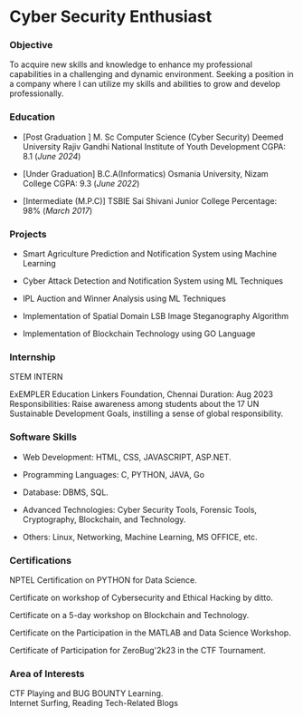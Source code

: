 # Cyber Security Enthusiast

### Objective
To acquire new skills and knowledge to enhance my professional capabilities in a challenging and dynamic environment. Seeking a position in a company where I can utilize my skills and abilities to grow and develop professionally.

### Education
- [Post Graduation ]
M. Sc  Computer Science (Cyber Security)
Deemed University 
Rajiv Gandhi National Institute of Youth Development
CGPA: 8.1
(_June 2024_)

- [Under Graduation]
B.C.A(Informatics)
Osmania University, Nizam College
CGPA: 9.3
(_June 2022_)

- [Intermediate (M.P.C)]
TSBIE Sai Shivani Junior College
Percentage: 98%
(_March 2017_)

### Projects
- Smart Agriculture Prediction and Notification System using Machine Learning

- Cyber Attack Detection and Notification System using ML Techniques

- IPL Auction and Winner Analysis using ML Techniques

- Implementation of Spatial Domain LSB Image Steganography Algorithm

- Implementation of Blockchain Technology using GO Language

### Internship
STEM INTERN

ExEMPLER Education Linkers Foundation, Chennai
    Duration: Aug 2023
Responsibilities: Raise awareness among students about the 17 UN Sustainable Development Goals, instilling a sense of global responsibility.

### Software Skills
- Web Development: HTML, CSS, JAVASCRIPT, ASP.NET. 

- Programming Languages: C, PYTHON, JAVA, Go 

- Database: DBMS, SQL.  

- Advanced Technologies: Cyber Security Tools, Forensic Tools, Cryptography, Blockchain, and Technology. 

- Others: Linux, Networking, Machine Learning, MS OFFICE, etc.

### Certifications
NPTEL Certification on PYTHON for Data Science.

Certificate on workshop of Cybersecurity and Ethical Hacking by ditto. 

Certificate on a 5-day workshop on Blockchain and Technology.

Certificate on the Participation in the MATLAB and Data Science Workshop. 

Certificate of Participation for ZeroBug'2k23 in the CTF Tournament. 

### Area of Interests
CTF Playing and BUG BOUNTY Learning.  
Internet Surfing,
Reading Tech-Related Blogs
